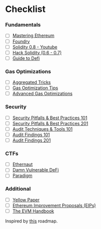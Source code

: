 # Checklist

### Fundamentals

* [ ] [Mastering Ethereum](https://github.com/ethereumbook/ethereumbook)
* [ ] [Foundry](https://egghead.io/courses/introduction-to-smart-contracts-with-ethereum-and-solidity-0a40bba0)
* [ ] [Solidity 0.8 - Youtube](https://www.youtube.com/playlist?list=PLO5VPQH6OWdVQwpQfw9rZ67O6Pjfo6q-p)
* [ ] [Hack Solidity (0.6 - 0.7)](https://www.youtube.com/playlist?list=PLO5VPQH6OWdWsCgXJT9UuzgbC8SPvTRi5)
* [ ] [Guide to Defi](https://finematics.com/guide-to-decentralized-finance/)

### Gas Optimizations

* [ ] [Aggregated Tricks](https://forum.openzeppelin.com/t/a-collection-of-gas-optimisation-tricks/19966)
* [ ] [Gas Optimization Tips](https://betterprogramming.pub/how-to-write-smart-contracts-that-optimize-gas-spent-on-ethereum-30b5e9c5db85)
* [ ] [Advanced Gas Optimizations](https://dev.to/juanxavier/advanced-gas-optimizations-tips-for-solidity-1j2f)

### Security

* [ ] [Security Pitfalls & Best Practices 101](https://secureum.substack.com/p/security-pitfalls-and-best-practices-101)
* [ ] [Security Pitfalls & Best Practices 201](https://secureum.substack.com/p/security-pitfalls-and-best-practices-201)
* [ ] [Audit Techniques & Tools 101](https://secureum.substack.com/p/audit-techniques-and-tools-101)
* [ ] [Audit Findings 101](https://secureum.substack.com/p/audit-findings-101)
* [ ] [Audit Findings 201](https://secureum.substack.com/p/audit-findings-201)

### CTFs

* [ ] [Ethernaut](https://ethernaut.openzeppelin.com/)
* [ ] [Damn Vulnerable DeFi](https://www.damnvulnerabledefi.xyz/)
* [ ] [Paradigm](https://github.com/paradigmxyz/paradigm-ctf-2021)

### Additional

* [ ] [Yellow Paper](https://ethereum.github.io/yellowpaper/paper.pdf)
* [ ] [Ethereum Improvement Proposals (EIPs)](https://eips.ethereum.org/)
* [ ] [The EVM Handbook](https://noxx3xxon.notion.site/noxx3xxon/The-EVM-Handbook-bb38e175cc404111a391907c4975426d)

Inspired by [this](https://github.com/razzorsec/AuditorsRoadmap) roadmap.&#x20;
